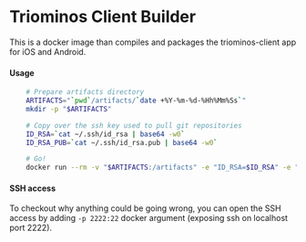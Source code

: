 # Triominos Client Builder

This is a docker image than compiles and packages the triominos-client app for iOS and Android.

#### Usage

```sh
    # Prepare artifacts directory
    ARTIFACTS="`pwd`/artifacts/`date +%Y-%m-%d-%Hh%Mm%Ss`"
    mkdir -p "$ARTIFACTS"

    # Copy over the ssh key used to pull git repositories
    ID_RSA=`cat ~/.ssh/id_rsa | base64 -w0`
    ID_RSA_PUB=`cat ~/.ssh/id_rsa.pub | base64 -w0`

    # Go!
    docker run --rm -v "$ARTIFACTS:/artifacts" -e "ID_RSA=$ID_RSA" -e "ID_RSA_PUB=$ID_RSA_PUB" jeko/triominos-client-builder
```

#### SSH access

To checkout why anything could be going wrong, you can open the SSH access by adding `-p 2222:22` docker argument (exposing ssh on localhost port 2222).

